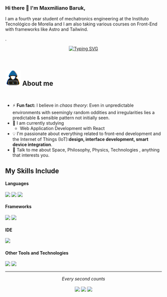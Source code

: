 ### Hi there 👋 I'm Maxmiliano Baruk,

I am a fourth year student of mechatronics engineering at the Instituto Tecnológico de Morelia and I am also taking various courses on Front-End with frameworks like Astro and Tailwind.
<!--  -->.
<p align="center">
 <a href="https://git.io/typing-svg"><img src="https://readme-typing-svg.herokuapp.com?font=Fira+Code&pause=1000&width=435&lines=Every+seconds+count;Maximiliano+Baruk;Student+of+mechatronics+engineering;Front-end+developer" alt="Typing SVG" /></a>
</p>


<br>



	
## <picture><img src = "https://github.com/0xAbdulKhalid/0xAbdulKhalid/raw/main/assets/mdImages/about_me.gif" width = 50px></picture> **About me**



<br>

- ⚡ **Fun fact:** I believe in *chaos theory*: Even in unpredictable environments with seemingly random oddities and irregularities lies a predictable & sensible pattern not initially seen.
- 🔭 I am currently studying
	- Web Application Development with React 
- 💡 I'm passionate about everything related to front-end development and the Internet of Things (IoT):**design, interface development, smart device integration**.
- 💬 Talk to me about Space, Philosophy, Physics, Technologies , anything that interests you.
## My Skills Include

<h4> Languages </h4>
<span> 
  <img src="https://img.shields.io/badge/HTML5-E34F26?style=for-the-badge&logo=html5&logoColor=white">
  <img src="https://img.shields.io/badge/CSS3-1572B6?style=for-the-badge&logo=css3&logoColor=white">
  <img src="https://img.shields.io/badge/JavaScript-F7DF1E?style=for-the-badge&logo=javascript&logoColor=black">
</span>

<h4> Frameworks </h4>
<span>
  <img src="https://img.shields.io/badge/Tailwind-777BB4?style=for-the-badge&logo=Tailwind&logoColor=white" >
  <img src="https://img.shields.io/badge/astro-E34F26?style=for-the-badge&logo=astro&logoColor=black" >
</span>


<h4> IDE </h4>
<span>
<img src="https://img.shields.io/badge/Visual_Studio_Code-0078D4?style=for-the-badge&logo=visual%20studio%20code&logoColor=white">


<h4> Other Tools and Technologies </h4>
<span>
  <img src="https://img.shields.io/badge/Git-F05032?style=for-the-badge&logo=git&logoColor=white">
  <img src="https://img.shields.io/badge/Raspberry-FF0000?style=for-the-badge&logo=RaspBerry&logoColor=white">

</span>




    

<hr>
<p align="center">
   <i>Every second counts</i>
   <br>
<br>	
<a target="_blank" href="https://www.linkedin.com/in/max-trag-6020a231b/"><img src="https://img.shields.io/badge/-LinkedIn-0077B5?style=for-the-badge&logo=Linkedin&logoColor=white"></img></a>
<a target="_blank" href="mailto:maxibaruk55121gmail.com"><img src="https://img.shields.io/badge/-Gmail-D14836?style=for-the-badge&logo=Gmail&logoColor=white"></img></a>
<a target="_blank" href="https://www.instagram.com/matzi.rosas/"><img src="https://img.shields.io/badge/-Instagram-FF8000?style=for-the-badge&logo=Instagram&logoColor=white"></img></a>
<br>
</p>
